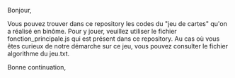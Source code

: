Bonjour,

Vous pouvez trouver dans ce repository les codes du "jeu de cartes" qu'on a réalisé en binôme.
Pour y jouer, veuillez utiliser le fichier fonction_principale.js qui est présent dans ce repository.
Au cas où vous êtes curieux de notre démarche sur ce jeu, vous pouvez consulter le fichier algorithme du jeu.txt.

Bonne continuation,
